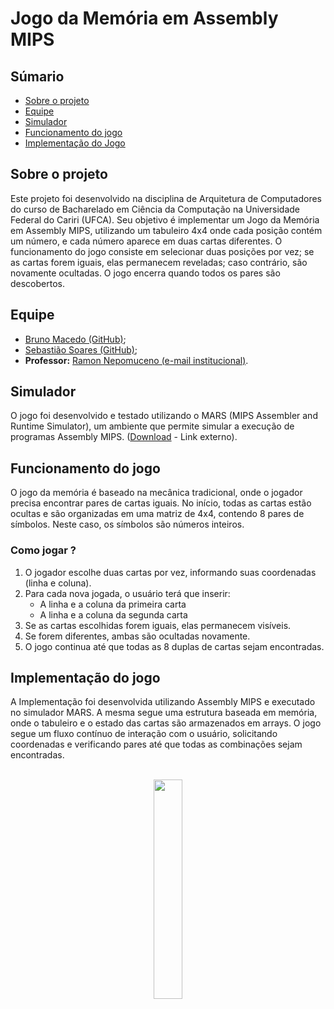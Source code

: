 # Jogo da Memória em Assembly MIPS

## Súmario
- [Sobre o projeto](#sobre-o-projeto)
- [Equipe](#equipe)
- [Simulador](#simulador)
- [Funcionamento do jogo](#funcionamento-do-jogo)
- [Implementação do Jogo](#implementação-do-jogo)

  

## Sobre o projeto
  Este projeto foi desenvolvido na disciplina de Arquitetura de Computadores do curso de Bacharelado em Ciência da Computação na Universidade Federal do Cariri (UFCA). Seu objetivo é implementar um Jogo da Memória em Assembly MIPS, utilizando um tabuleiro 4x4 onde cada posição contém um número, e cada número aparece em duas cartas diferentes. O funcionamento do jogo consiste em selecionar duas posições por vez; se as cartas forem iguais, elas permanecem reveladas; caso contrário, são novamente ocultadas. O jogo encerra quando todos os pares são descobertos.
  
  
  
## Equipe
  - [Bruno Macedo (GitHub)](https://github.com/brunom-dev);
  - [Sebastião Soares (GitHub)](https://github.com/sebastiaosoares);
  - **Professor:** [Ramon Nepomuceno (e-mail institucional)](mailto:ramon.nepomuceno@ufca.edu.br).
  
  
  
## Simulador
  O jogo foi desenvolvido e testado utilizando o MARS (MIPS Assembler and Runtime Simulator), um ambiente que permite simular a execução de programas Assembly MIPS. ([Download](https://dpetersanderson.github.io/download.html) - Link externo).

  

## Funcionamento do jogo
  O jogo da memória é baseado na mecânica tradicional, onde o jogador precisa encontrar pares de cartas iguais. No início, todas as cartas estão ocultas e são organizadas em uma matriz de 4x4, contendo 8 pares de símbolos. Neste caso, os símbolos são números inteiros.
  
  ### Como jogar ?
  1. O jogador escolhe duas cartas por vez, informando suas coordenadas (linha e coluna).
  2. Para cada nova jogada, o usuário terá que inserir:
       - A linha e a coluna da primeira carta
       - A linha e a coluna da segunda carta
  3. Se as cartas escolhidas forem iguais, elas permanecem visíveis.
  4. Se forem diferentes, ambas são ocultadas novamente.
  5. O jogo continua até que todas as 8 duplas de cartas sejam encontradas.

  

## Implementação do jogo
A Implementação foi desenvolvida utilizando Assembly MIPS e executado no simulador MARS. A mesma segue uma estrutura baseada em memória, onde o tabuleiro e o estado das cartas são armazenados em arrays. O jogo segue um fluxo contínuo de interação com o usuário, solicitando coordenadas e verificando pares até que todas as combinações sejam encontradas.

<div align="center">
   <br><img width="30%" src="docs/data.png"><br>
</div> <br>












